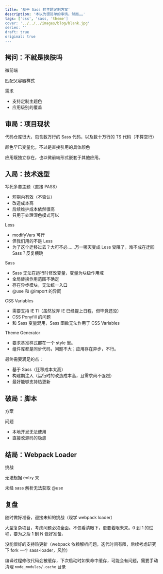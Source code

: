 ```yaml
---
title: '基于 Sass 的主题定制方案'
description: '本以为很简单的事情，然而……'
tags: ['css', 'sass, 'theme']
cover: '../../../images/blog/blank.jpg'
series: ''
draft: true
original: true
---
```


## 拷问：不就是换肤吗

微前端

匹配父容器样式

需求
- 支持定制主题色
- 应用级别的覆盖

## 审局：项目现状

代码仓库很大，包含数万行的 Sass 代码，以及数十万行的 TS 代码（不算空行）

颜色早已变量化，不过是直接引用的具体颜色

应用既独立存在，也以微前端形式嵌套于其他应用。

## 入局：技术选型

写死多套主题（直接 PASS）
- 短期内有效（不否认）
- 改造成本高
- 后续维护成本依然很高
- 只用于处理深色模式可以

Less
- modifyVars 可行
- 但我们用的不是 Less
- 为了这个迁移过去？大可不必……万一哪天变成 Less 受阻了，难不成在迁回 Sass？反复横跳

Sass
- Sass 无法在运行时修改变量，变量为块级作用域
- 全局替换作用范围不确定
- 存在异步模块，无法统一入口
- @use 和 @import 的异同

CSS Variables
- 需要支持 IE 11（虽然放弃 IE 已经提上日程，但毕竟还没）
- CSS Ponyfill 的问题
- 和 Sass 变量混用，Sass 函数无法作用于 CSS Variables

Theme Generator
- 要求基准样式都在一个 style 里。
- 组件库都是同步代码，问题不大；应用存在异步，不行。

最终需要满足的点：
- 基于 Sass（迁移成本太高）
- 构建期注入（运行时的改造成本高，且需求尚不强烈）
- 最好能够支持热更新

## 破局：脚本

方案

问题
- 本地开发无法使用
- 直接改源码的隐患

## 结局：Webpack Loader

挑战

无法根据 entry 来

未经 sass 解析无法获取 @use

## 复盘

随时做好准备，迎接未知的挑战（现学 webpack loader）

大型复杂项目，考虑问题必须全面。不仅看清眼下，更要着眼未来。0 到 1 的过程，要为之后 1 到 N 做好准备。

没能很好的支持热更新（webpack 依赖解析问题，迭代时间有限，后续考虑研究下 fork 一个 sass-loader，风险）

编译过程修改代码会被缓存，下次启动时如果命中缓存，可能会有问题，需要手动清理 `node_modules/.cache` 目录
